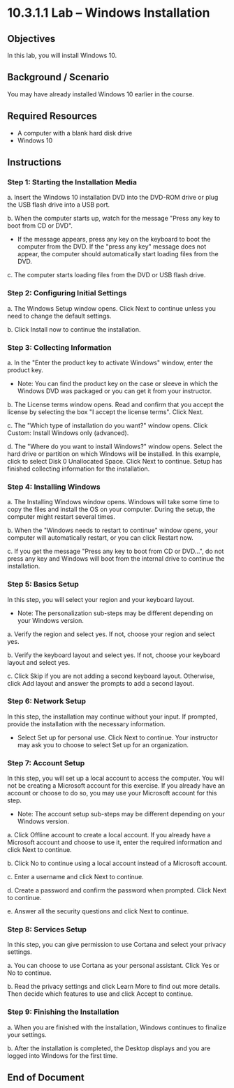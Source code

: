 # 10.3.1.1 Lab – Windows Installation

## Objectives

In this lab, you will install Windows 10.

## Background / Scenario

You may have already installed Windows 10 earlier in the course.

## Required Resources

- A computer with a blank hard disk drive
- Windows 10

## Instructions

### Step 1: Starting the Installation Media

a. Insert the Windows 10 installation DVD into the DVD-ROM drive or plug the USB flash drive into a USB port.

b. When the computer starts up, watch for the message "Press any key to boot from CD or DVD".

   - If the message appears, press any key on the keyboard to boot the computer from the DVD. If the "press any key" message does not appear, the computer should automatically start loading files from the DVD.

c. The computer starts loading files from the DVD or USB flash drive.

### Step 2: Configuring Initial Settings

a. The Windows Setup window opens. Click Next to continue unless you need to change the default settings.

b. Click Install now to continue the installation.

### Step 3: Collecting Information

a. In the "Enter the product key to activate Windows" window, enter the product key.

   - Note: You can find the product key on the case or sleeve in which the Windows DVD was packaged or you can get it from your instructor.

b. The License terms window opens. Read and confirm that you accept the license by selecting the box "I accept the license terms". Click Next.

c. The "Which type of installation do you want?" window opens. Click Custom: Install Windows only (advanced).

d. The "Where do you want to install Windows?" window opens. Select the hard drive or partition on which Windows will be installed. In this example, click to select Disk 0 Unallocated Space. Click Next to continue. Setup has finished collecting information for the installation.

### Step 4: Installing Windows

a. The Installing Windows window opens. Windows will take some time to copy the files and install the OS on your computer. During the setup, the computer might restart several times.

b. When the "Windows needs to restart to continue" window opens, your computer will automatically restart, or you can click Restart now.

c. If you get the message "Press any key to boot from CD or DVD…", do not press any key and Windows will boot from the internal drive to continue the installation.

### Step 5: Basics Setup

In this step, you will select your region and your keyboard layout.

   - Note: The personalization sub-steps may be different depending on your Windows version.

a. Verify the region and select yes. If not, choose your region and select yes.

b. Verify the keyboard layout and select yes. If not, choose your keyboard layout and select yes.

c. Click Skip if you are not adding a second keyboard layout. Otherwise, click Add layout and answer the prompts to add a second layout.

### Step 6: Network Setup

In this step, the installation may continue without your input. If prompted, provide the installation with the necessary information.

   - Select Set up for personal use. Click Next to continue. Your instructor may ask you to choose to select Set up for an organization.

### Step 7: Account Setup

In this step, you will set up a local account to access the computer. You will not be creating a Microsoft account for this exercise. If you already have an account or choose to do so, you may use your Microsoft account for this step.

   - Note: The account setup sub-steps may be different depending on your Windows version.

a. Click Offline account to create a local account. If you already have a Microsoft account and choose to use it, enter the required information and click Next to continue.

b. Click No to continue using a local account instead of a Microsoft account.

c. Enter a username and click Next to continue.

d. Create a password and confirm the password when prompted. Click Next to continue.

e. Answer all the security questions and click Next to continue.

### Step 8: Services Setup

In this step, you can give permission to use Cortana and select your privacy settings.

a. You can choose to use Cortana as your personal assistant. Click Yes or No to continue.

b. Read the privacy settings and click Learn More to find out more details. Then decide which features to use and click Accept to continue.

### Step 9: Finishing the Installation

a. When you are finished with the installation, Windows continues to finalize your settings.

b. After the installation is completed, the Desktop displays and you are logged into Windows for the first time.

## End of Document
